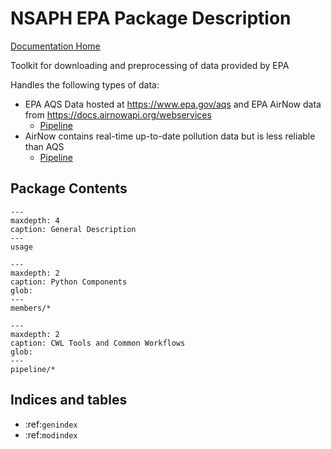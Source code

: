 # NSAPH EPA Package Description

[Documentation Home](platform-docs:home)

Toolkit for downloading and preprocessing of data provided by EPA

Handles the following types of data: 

* EPA AQS Data hosted at https://www.epa.gov/aqs and EPA AirNow data 
  from https://docs.airnowapi.org/webservices
    * [Pipeline](pipeline/aqs)
* AirNow contains real-time up-to-date pollution data but is less reliable
  than AQS
    * [Pipeline](pipeline/airnow)

## Package Contents

```{toctree}
---
maxdepth: 4
caption: General Description
---
usage
```

```{toctree}
---
maxdepth: 2
caption: Python Components
glob:
---
members/*
```

```{toctree}
---
maxdepth: 2
caption: CWL Tools and Common Workflows
glob:
---
pipeline/*
```

## Indices and tables

* :ref:`genindex`
* :ref:`modindex`
